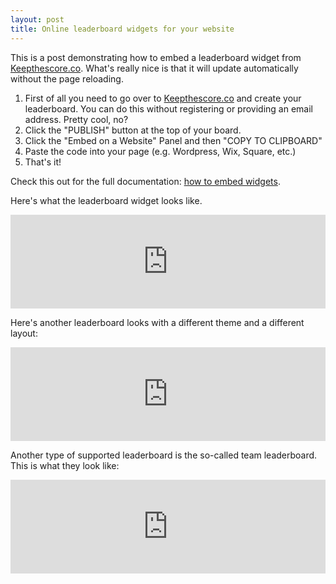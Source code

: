 ```yaml
---
layout: post
title: Online leaderboard widgets for your website
---
```


This is a post demonstrating how to embed a leaderboard widget from [Keepthescore.co](https://keepthescore.co/online-leaderboard-maker/). What's really nice is that it will update automatically without the page reloading.

1. First of all you need to go over to [Keepthescore.co](https://keepthescore.co) and create your leaderboard. You can do this without registering or providing an email address. Pretty cool, no?
2. Click the "PUBLISH" button at the top of your board.
3. Click the "Embed on a Website" Panel and then "COPY TO CLIPBOARD"
4. Paste the code into your page (e.g. Wordpress, Wix, Square, etc.)
5. That's it!


Check this out for the full documentation: [how to embed widgets](https://keepthescore.co/blog/posts/embedded-online-leaderboard/).


Here's what the leaderboard widget looks like. 

[//]: # (ADMIN LINK https://keepthescore.co/board/utvrmmtlfre/)

<iframe id="iframe-yodpwvaeapr" src="https://keepthescore.co/embed/yodpwvaeapr/" style="width:100%;border:none;"></iframe><script>window.onmessage = (e) => {if (e.data.hasOwnProperty("frameHeight")){document.getElementById("iframe-" + e.data.board_token).style.height = `${e.data.frameHeight + 40}px`;}};</script>

Here's another leaderboard looks with a different theme and a different layout:

[//]: # (ADMIN LINK: https://keepthescore.co/board/9XEPKFWPKdspe/)

<iframe id="iframe-3SdSIAy3s_s1r" src="https://keepthescore.co/embed/3SdSIAy3s_s1r/" style="width:100%;border:none;"></iframe><script>window.onmessage = (e) => {if (e.data.hasOwnProperty("frameHeight")){document.getElementById("iframe-" + e.data.board_token).style.height = `${e.data.frameHeight + 40}px`;}};</script>


Another type of supported leaderboard is the so-called team leaderboard. This is what they look like:

[//]: # (ADMIN LINK: https://keepthescore.co/board/zchijqngjqe/)

<iframe id="iframe-gwplrzxiiyr" src="https://keepthescore.co/embed/gwplrzxiiyr/" style="width:100%;border:none;"></iframe><script>window.onmessage = (e) => {if (e.data.hasOwnProperty("frameHeight")){document.getElementById("iframe-" + e.data.board_token).style.height = `${e.data.frameHeight + 40}px`;}};</script>
